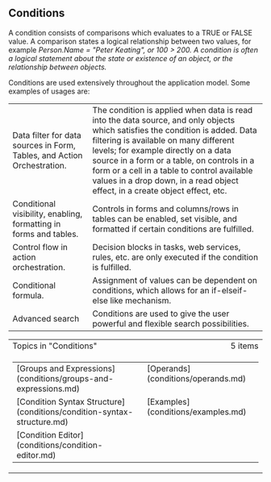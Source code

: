 ## Conditions

A condition consists of comparisons which evaluates to a TRUE or FALSE value. A comparison states a logical relationship between two values, for example <span style="FONT-STYLE: italic">Person.Name = "Peter Keating", or <span style="FONT-STYLE: italic">100 > 200. A condition is often a logical statement about the state or existence of an object, or the relationship between objects.

Conditions are used extensively throughout the application model. Some examples of usages are:

 <table style="WIDTH: 100%">

<tbody>

<tr>

<td>Data filter for data sources in Form, Tables, and Action Orchestration.</td>

<td>The condition is applied when data is read into the data source, and only objects which satisfies the condition is added. Data filtering is available on many different levels; for example directly on a data source in a form or a table, on controls in a form or a cell in a table to control available values in a drop down, in a read object effect, in a create object effect, etc.</td>

</tr>

<tr>

<td>Conditional visibility, enabling, formatting in forms and tables.</td>

<td>Controls in forms and columns/rows in tables can be enabled, set visible, and formatted if certain conditions are fulfilled.</td>

</tr>

<tr>

<td>Control flow in action orchestration.</td>

<td>Decision blocks in tasks, web services, rules, etc. are only executed if the condition is fulfilled.</td>

</tr>

<tr>

<td>Conditional formula.</td>

<td>Assignment of values can be dependent on conditions, which allows for an if-elseif-else like mechanism.</td>

</tr>

<tr>

<td>Advanced search</td>

<td>Conditions are used to give the user powerful and flexible search possibilities.</td>

</tr>

</tbody>

</table> 

<table cellpadding="0" cellspacing="0" width="100%" class="cdclvSuggestTable">

<tbody>

<tr>

<td width="100%" class="cdclvSuggestTitle">Topics in "Conditions"</td>

<td class="cdclvSuggestTitle"><nobr>5 items</nobr></td>

</tr>

<tr>

<td class="cdclvCategoryCont" colspan="2">

<table cellpadding="0" cellspacing="0" width="100%">

<tbody>

<tr>

<td valign="top" class="cdclvCategoryCol1">[Groups and Expressions](conditions/groups-and-expressions.md)</td>

<td valign="top" class="cdclvCategoryCol2">[Operands](conditions/operands.md)</td>

</tr>

<tr class="cdclvCategoryRowAlt">

<td valign="top" class="cdclvCategoryCol1">[Condition Syntax Structure](conditions/condition-syntax-structure.md)</td>

<td valign="top" class="cdclvCategoryCol2">[Examples](conditions/examples.md)</td>

</tr>

<tr>

<td valign="top" class="cdclvCategoryCol1">[Condition Editor](conditions/condition-editor.md)</td>

<td valign="top" class="cdclvCategoryCol2"></td>

</tr>

</tbody>

</table>

</td>

</tr>

</tbody>

</table>